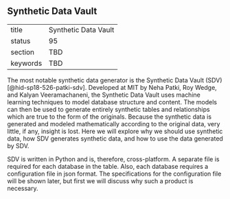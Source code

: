 ## Synthetic Data Vault


|          |                      |
| -------- | -------------------- |
| title    | Synthetic Data Vault |
| status   | 95                   |
| section  | TBD                  |
| keywords | TBD                  |



The most notable synthetic data generator is the Synthetic Data Vault
(SDV)[@hid-sp18-526-patki-sdv]. Developed at MIT by Neha Patki, Roy
Wedge, and Kalyan Veeramachaneni, the Synthetic Data Vault uses machine
learning techniques to model database structure and content. The models
can then be used to generate entirely synthetic tables and relationships
which are true to the form of the originals. Because the synthetic data
is generated and modeled mathematically according to the original data,
very little, if any, insight is lost. Here we will explore why we should
use synthetic data, how SDV generates synthetic data, and how to use the
data generated by SDV.

SDV is written in Python and is, therefore, cross-platform. A separate
file is required for each database in the table. Also, each database
requires a configuration file in json format. The specifications for the
configuration file will be shown later, but first we will discuss why
such a product is necessary.
